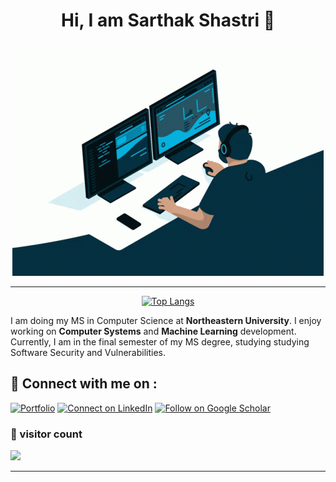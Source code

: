 
<h1 align="center" > Hi, I am Sarthak Shastri 👋</h1>
<p align="center">
  <img src="https://github.com/sarthak815/sarthak815/blob/main/coding.gif"/>
</p>
<hr/>

<div align="center">


[![Top Langs](https://github-readme-stats-git-masterrstaa-rickstaa.vercel.app/api/top-langs/?username=sarthak815&title_color=2257EA&bg_color=f7f7f7&hide=html,css)](https://github.com/anuraghazra/github-readme-stats)

</div>


I am doing my MS in Computer Science at **Northeastern University**. I enjoy working on **Computer Systems** and **Machine Learning** development. Currently, I am in the final semester of
my MS degree, studying studying Software Security and Vulnerabilities.
## 🔗 Connect with me on :

[![Portfolio](https://img.shields.io/badge/Portfolio-%23000000.svg?style=for-the-badge&logo=firefox&logoColor=#FF7139)](https://sarthak-shastri.netlify.app/)
[![Connect on LinkedIn](https://img.shields.io/badge/linkedin-%230077B5.svg?style=for-the-badge&logo=linkedin&logoColor=white)](https://www.linkedin.com/in/sarthak-s-676285186/)
[![Follow on Google Scholar](https://img.shields.io/badge/Google%20Scholar-4285F4?style=for-the-badge&logo=google-scholar&logoColor=white)](https://scholar.google.com/citations?user=sBA_RI8AAAAJ&hl=en)

### 👀 visitor count

![](https://komarev.com/ghpvc/?username=sarthak815&label=PROFILE+VIEWS)

<hr />
